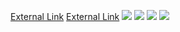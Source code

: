 <!-- docs root dir -->
[](/test)
<a href="/test"></a>
[](./test.md)
<a href="./test.md"></a>
[](./test.md#header)
<a href="./test.md#header"></a>
[](./test.md?a=1&b=2#header)
<a href="./test.md?a=1&b=2#header"></a>
<!-- secondary dir -->
[](/a/test)
<a href="/a/test"></a>
[](./a/test.md)
<a href="./a/test.md"></a>
[](./a/test.md#header)
<a href="./a/test.md#header"></a>
<!-- default locales jump to zh-CN  -->
[](./a/test.zh-CN.md)
<a href="./a/test.zh-CN.md"></a>
[](./a/test.zh-CN.md#头部)
<a href="./a/test.zh-CN.md#头部"></a>
[](./a/test.zh-CN.md?a=1&b=2#头部)
<a href="./a/test.zh-CN.md?a=1&b=2#头部"></a>
<!-- target md file custom route -->
[](/nav/group/route)
<a href="/nav/group/route"></a>
[](./route.md)
<a href="./route.md"></a>
[](./route.md#anchor)
<a href="./route.md#anchor"></a>
<!-- external link -->
[External Link](https://d.umijs.org/some.md)
<a href="https://d.umijs.org/some.md">External Link</a>
<a href="./test"><img src="logo.png" /></a>
<a href="/a/test.md"><img src="./assets/logo.png" /></a>
<a href="/a/test.md?a=1&b=2#header"><img src="/public/logo.png" /></a>
<a href="https://d.umijs.org/some.md"><img src="https://d.umijs.org/public/logo.png" /></a>
<!-- invalid md link -->
[](../outer.md)
[](ethereal.md)